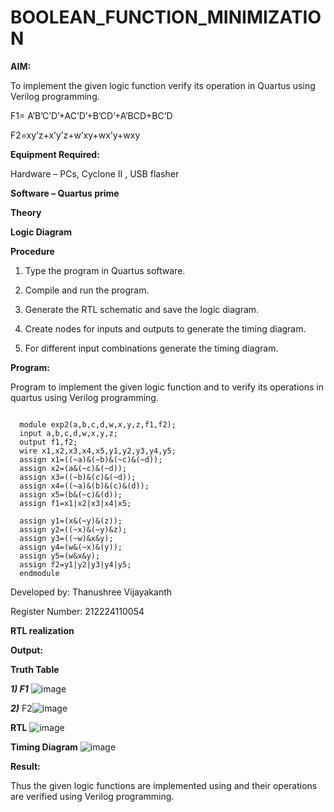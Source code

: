 # BOOLEAN_FUNCTION_MINIMIZATION

**AIM:**

To implement the given logic function verify its operation in Quartus using Verilog programming.

F1= A’B’C’D’+AC’D’+B’CD’+A’BCD+BC’D 

F2=xy’z+x’y’z+w’xy+wx’y+wxy

**Equipment Required:**

Hardware – PCs, Cyclone II , USB flasher

**Software – Quartus prime**

**Theory**

**Logic Diagram**

**Procedure**

1.	Type the program in Quartus software.

2.	Compile and run the program.

3.	Generate the RTL schematic and save the logic diagram.

4.	Create nodes for inputs and outputs to generate the timing diagram.

5.	For different input combinations generate the timing diagram.


**Program:**

Program to implement the given logic function and to verify its operations in quartus using Verilog programming. 
```

  module exp2(a,b,c,d,w,x,y,z,f1,f2);
  input a,b,c,d,w,x,y,z;
  output f1,f2;
  wire x1,x2,x3,x4,x5,y1,y2,y3,y4,y5;
  assign x1=((~a)&(~b)&(~c)&(~d));
  assign x2=(a&(~c)&(~d));
  assign x3=((~b)&(c)&(~d));
  assign x4=((~a)&(b)&(c)&(d));
  assign x5=(b&(~c)&(d));
  assign f1=x1|x2|x3|x4|x5;
  
  assign y1=(x&(~y)&(z));
  assign y2=((~x)&(~y)&z);
  assign y3=((~w)&x&y);
  assign y4=(w&(~x)&(y));
  assign y5=(w&x&y);
  assign f2=y1|y2|y3|y4|y5;
  endmodule
```

Developed by: Thanushree Vijayakanth

Register Number: 212224110054





**RTL realization**

**Output:**

**Truth Table**

***1) F1***
![image](https://github.com/user-attachments/assets/099c0777-79bc-4c27-bd66-7fc5eb378a4c)

***2)*** F2![image](https://github.com/user-attachments/assets/b2c1e875-152e-4dcd-9fef-077e200745e6)




**RTL**
![image](https://github.com/user-attachments/assets/0cb55f35-47ab-44a6-89d1-d190bb5fec2c)

**Timing Diagram**
![image](https://github.com/user-attachments/assets/90618bd3-5bfb-4133-b83c-968255f617d6)


**Result:**

Thus the given logic functions are implemented using and their operations are verified using Verilog programming.

